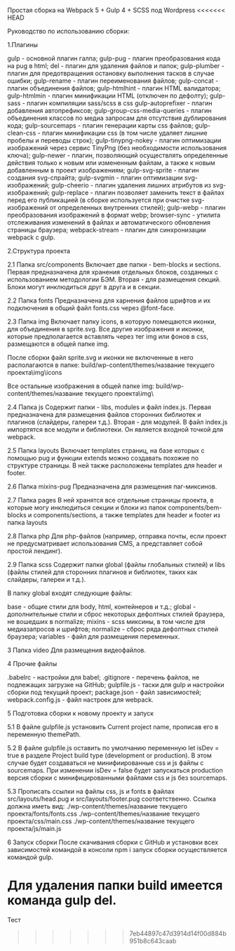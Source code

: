 Простая сборка на Webpack 5 + Gulp 4 + SCSS под Wordpress
<<<<<<< HEAD

Руководство по использованию сборки:

1.Плагины

gulp - основной плагин галпа;
gulp-pug - плагин преобразования кода на pug в html;
del - плагин для удаления файлов и папок;
gulp-plumber - плагин для предотвращения остановку выполнения тасков в случае ошибки;
gulp-rename - плагин переименования файлов;
gulp-concat - плагин объединения файлов;
gulp-htmlhint - плагин HTML валидатора;
gulp-htmlmin - плагин минификации HTML (отключен по дефолту);
gulp-sass - плагин компиляции sass/scss в css
gulp-autoprefixer - плагин добавления автопрефиксов;
gulp-group-css-media-queries - плагин объединения классов по медиа запросам для отсутствия дублирования кода;
gulp-sourcemaps - плагин генерации карты css файлов;
gulp-clean-css - плагин минификации css (в том числе удаляет лишние пробелы и переводы строк);
gulp-tinypng-nokey - плагин оптимизации изображений через сервис TinyPng (без необходимости использования ключа);
gulp-newer - плагин, позволяющий осуществлять определенные действия только к новым или измененным файлам, а также к новым добавленным в проект изображениям;
gulp-svg-sprite - плагин создания svg-спрайта;
gulp-svgmin - плагин оптимизации svg-изображений;
gulp-cheerio - плагин удаления лишних атрибутов из svg-изображений;
gulp-replace - плагин позволяет заменить текст в файлах перед его публикацией (в сборке используется при очистке svg-изображений от определенных внутренних стилей);
gulp-webp - плагин преобразования изображений в формат webp;
browser-sync - утилита отслеживания изменений в файлах и автоматического обновления страницы браузера;
webpack-stream - плагин для синхронизации webpack с gulp.

2.Структура проекта

2.1 Папка src/components 
Включает две папки - bem-blocks и sections. Первая предназначена для хранения отдельных блоков, созданных с использованием методологии БЭМ. Вторая - для размещения секций. Блоки могут инклюдиться друг в друга и в секции. 

2.2 Папка fonts
Предназначена для харнения файлов шрифтов и их подключения в общий файл fonts.css через @font-face.

2.3 Папка img
Включает папку icons, в которую помещаются иконки, для объединения в sprite.svg. Все другие изображения и иконки, которые предполагается вставлять через тег img или фонов в css, размещаются в общей папке img. 

После сборки файл sprite.svg и иконки не включенные в него располагаются в папке:
build/wp-content/themes/название текущего проекта\img\icons

Все остальные изображения в общей папке img:
build/wp-content/themes/название текущего проекта\img\

2.4 Папка js
Содержит папки - libs, modules и файл index.js. Первая предназначена для размещения файлов сторонних библиотек и плагинов (слайдеры, галереи т.д.).
Вторая - для модулей.
В файл index.js импортятся все модули и библиотеки. Он является входной точкой для webpack.

2.5 Папка layouts
Включает templates страниц, на базе которых с помощью pug и функции extends можно создавать похожие по структуре страницы. В ней также расположены templates для header и footer. 

2.6 Папка mixins-pug
Предназначена для размещения паг-миксинов.

2.7 Папка pages
В ней хранятся все отдельные страницы проекта, в которые могу инклюдиться секции и блоки из папок components/bem-blocks и components/sections, а также templates для header и footer из папка layouts

2.8 Папка php
Для php-файлов (например, отправка почты, если проект не предусматривает использования CMS, а представляет собой простой лендинг).

2.9 Папка scss
Содержит папки global (файлы глобальных стилей) и libs (файлы стилей для сторонних плагинов и библиотек, таких как слайдеры, галереи и т.д.).

В папку global входят следующие файлы:

base - общие стили для body, html, контейнеров и т.д.;
global - дополнительные стили и сброс некоторых дефолтных стилей браузера, не вошедших в normalize;
mixins - scss миксины, в том числе для медиазапросов и шрифтов;
normalize - сброс ряда дефолтных стилей браузера;
variables - файл для размещения переменных.

3 Папка video
Для размещения видеофайлов.

4 Прочие файлы

.babelrc - настройки для babel;
.gitignore - перечень файлов, не подлежащих загрузке на GitHub;
gulpfile.js - таски для gulp и настройки сборки под текущий проект;
package.json - файл зависимостей;
webpack.config.js - файл настроек для webpack.

5 Подготовка сборки к новому проекту и запуск

5.1 В файле gulpfile.js установить Current project name, прописав его в переменную themePath.

5.2 В файле gulpfile.js оставить по умолчанию переменную let isDev = true в разделе Project build type (development or production). В этом случае будет создаваться не минифиированные css и js файлы с sourcemaps. При изменении isDev = false будет запускаться production версия сборки с минифицированными файлами css и js без sourcemaps.

5.3 Прописать ссылки на файлы css, js и fonts в файлах 
src/layouts/head.pug и src/layouts/footer.pug соответственно. Ссылка должна иметь вид:
./wp-content/themes/название текущего проекта/fonts/fonts.css
./wp-content/themes/название текущего проекта/css/main.css
./wp-content/themes/название текущего проекта/js/main.js

6 Запуск сборки 
После скачивания сборки с GitHub и установки всех зависимостей командой в консоли npm i запуск сборки осуществляется командой gulp.

Для удаления папки build имеется команда gulp del.
=======
Тест
>>>>>>> 7eb44897c47d3914d14f00d884b951b8c643caab
